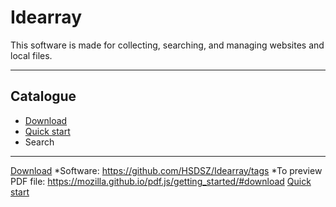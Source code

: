 # **Idearray**
This software is made for collecting, searching, and managing websites and local files.
****
## Catalogue
* [Download](#download)
* [Quick start](#quickstart)
* Search
****
[Download](#download)
    *Software: https://github.com/HSDSZ/Idearray/tags
    *To preview PDF file:  https://mozilla.github.io/pdf.js/getting_started/#download
[Quick start](#quickstart)
